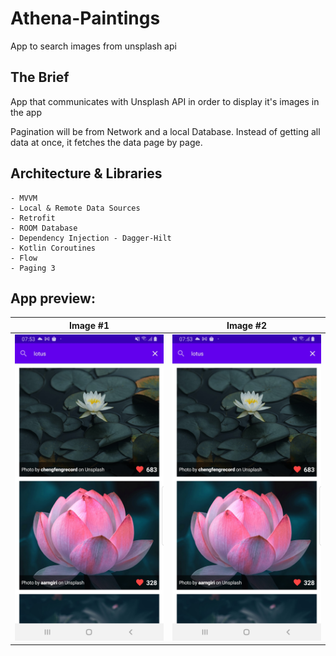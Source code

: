 # Athena-Paintings
App to search images from unsplash api

## The Brief

App that communicates with Unsplash API in order to display it's images in the app

Pagination will be from Network and a local Database. 
Instead of getting all data at once, it fetches the data page by page. 



## Architecture & Libraries
    - MVVM
    - Local & Remote Data Sources
    - Retrofit
    - ROOM Database
    - Dependency Injection - Dagger-Hilt
    - Kotlin Coroutines
    - Flow
    - Paging 3

## App preview:




Image #1            |  Image #2             
:-------------------------:|:----------------------------:
<img src="images/Athena_Paintings_1.jpg">    |  <img src="images/Athena_Paintings_1.jpg">    


